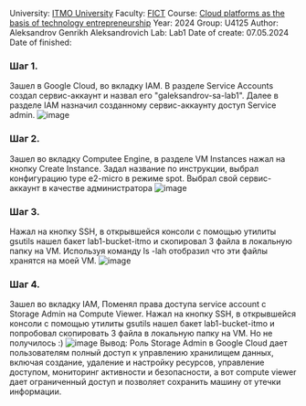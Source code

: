 University: [ITMO University](https://itmo.ru/ru/)
Faculty: [FICT](https://fict.itmo.ru)
Course: [Cloud platforms as the basis of technology entrepreneurship](https://itmo-ict-faculty.github.io/cloud-platforms-as-the-basis-of-technology-entrepreneurship/)
Year: 2024
Group: U4125
Author: Aleksandrov Genrikh Aleksandrovich
Lab: Lab1
Date of create: 07.05.2024
Date of finished: 


### Шаг 1.
Зашел в Google Cloud, во вкладку IAM. В разделе Service Accounts создал сервис-аккаунт и назвал его "galeksandrov-sa-lab1". Далее в разделе IAM назначил созданному сервис-аккаунту доступ Service admin.
![image](https://github.com/genrikhlamar/2023_2024-cloud-platforms-as-the-basis-of-technology-entrepreneurship-u4125-aleksandrov_g_a/assets/164926677/e1bc01ed-fde4-448c-b4aa-88a0d928b4ea)

### Шаг 2.
Зашел во вкладку Computee Engine, в разделе VM Instances нажал на кнопку Create Instance. Задал название по инструкции, выбрал конфигурацию type e2-micro в режиме spot. Выбрал свой сервис-аккаунт в качестве администратора
![image](https://github.com/genrikhlamar/2023_2024-cloud-platforms-as-the-basis-of-technology-entrepreneurship-u4125-aleksandrov_g_a/assets/164926677/34182ccb-d428-41ff-8c19-8ef2e2724d74)


### Шаг 3.
Нажал на кнопку SSH, в открывшейся консоли с помощью утилиты gsutils нашел бакет lab1-bucket-itmo и скопировал 3 файла в локальную папку на VM. 
Используя команду ls -lah отобразил что эти файлы хранятся на моей VM.
![image](https://github.com/imkonyahin/2023_2024-cloud-platforms-as-the-basis-of-technology-entrepreneurship-u4125-konyahin_i_m/assets/167180041/147ceb56-f6ba-4fe2-9629-834b01d8f99e)

### Шаг 4.
Зашел во вкладку IAM, Поменял права доступа service account с Storage Admin на Compute Viewer. 
Нажал на кнопку SSH, в открывшейся консоли с помощью утилиты gsutils нашел бакет lab1-bucket-itmo и попробовал скопировать 3 файла в локальную папку на VM. Но не получилось :)
![image](https://github.com/imkonyahin/2023_2024-cloud-platforms-as-the-basis-of-technology-entrepreneurship-u4125-konyahin_i_m/assets/167180041/a1f2f493-ee52-469e-8cd0-8f481b06209b)
Вывод: Роль Storage Admin в Google Cloud дает пользователям полный доступ к управлению хранилищем данных, включая создание, удаление и настройку ресурсов, управление доступом, мониторинг активности и безопасности, а вот compute viewer дает ограниченный доступ и позволяет сохранить машину от утечки информации.
